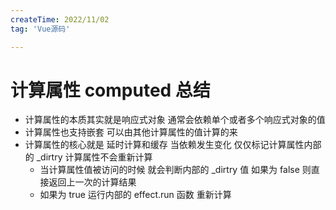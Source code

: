 ```yaml
---
createTime: 2022/11/02
tag: 'Vue源码'

---
```

# 计算属性 computed 总结

* 计算属性的本质其实就是响应式对象  通常会依赖单个或者多个响应式对象的值
* 计算属性也支持嵌套 可以由其他计算属性的值计算的来
* 计算属性的核心就是 延时计算和缓存 当依赖发生变化 仅仅标记计算属性内部的 _dirtry  计算属性不会重新计算
  * 当计算属性值被访问的时候 就会判断内部的 _dirtry 值 如果为 false 则直接返回上一次的计算结果
  * 如果为 true 运行内部的 effect.run 函数 重新计算
